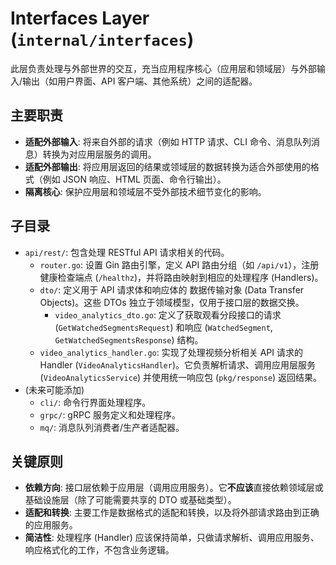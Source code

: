# Interfaces Layer (`internal/interfaces`)

此层负责处理与外部世界的交互，充当应用程序核心（应用层和领域层）与外部输入/输出（如用户界面、API 客户端、其他系统）之间的适配器。

## 主要职责

*   **适配外部输入**: 将来自外部的请求（例如 HTTP 请求、CLI 命令、消息队列消息）转换为对应用层服务的调用。
*   **适配外部输出**: 将应用层返回的结果或领域层的数据转换为适合外部使用的格式（例如 JSON 响应、HTML 页面、命令行输出）。
*   **隔离核心**: 保护应用层和领域层不受外部技术细节变化的影响。

## 子目录

*   `api/rest/`: 包含处理 RESTful API 请求相关的代码。
    *   `router.go`: 设置 Gin 路由引擎，定义 API 路由分组（如 `/api/v1`），注册健康检查端点 (`/healthz`)，并将路由映射到相应的处理程序 (Handlers)。
    *   `dto/`: 定义用于 API 请求体和响应体的 数据传输对象 (Data Transfer Objects)。这些 DTOs 独立于领域模型，仅用于接口层的数据交换。
        *   `video_analytics_dto.go`: 定义了获取观看分段接口的请求 (`GetWatchedSegmentsRequest`) 和响应 (`WatchedSegment`, `GetWatchedSegmentsResponse`) 结构。
    *   `video_analytics_handler.go`: 实现了处理视频分析相关 API 请求的 Handler (`VideoAnalyticsHandler`)。它负责解析请求、调用应用层服务 (`VideoAnalyticsService`) 并使用统一响应包 (`pkg/response`) 返回结果。
*   (未来可能添加)
    *   `cli/`: 命令行界面处理程序。
    *   `grpc/`: gRPC 服务定义和处理程序。
    *   `mq/`: 消息队列消费者/生产者适配器。

## 关键原则

*   **依赖方向**: 接口层依赖于应用层（调用应用服务）。它**不应该**直接依赖领域层或基础设施层（除了可能需要共享的 DTO 或基础类型）。
*   **适配和转换**: 主要工作是数据格式的适配和转换，以及将外部请求路由到正确的应用服务。
*   **简洁性**: 处理程序 (Handler) 应该保持简单，只做请求解析、调用应用服务、响应格式化的工作，不包含业务逻辑。 